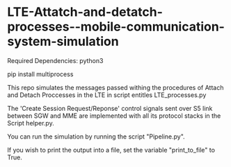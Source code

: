 # LTE-Attatch-and-detatch-processes--mobile-communication-system-simulation
Required Dependencies:
python3

pip install multiprocess

This repo simulates the messages passed withing the procedures of Attach and Detach Proccesses in the LTE in script entitles LTE_processes.py

The 'Create Session Request/Reponse' control signals sent over S5 link between SGW and MME are implemented with all its protocol stacks in the Script helper.py.

You can run the simulation by running the script "Pipeline.py".

If you wish to print the output into a file, set the variable "print_to_file" to True.

